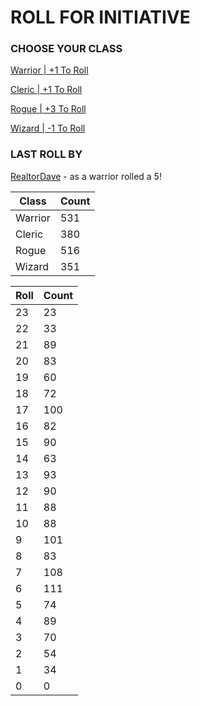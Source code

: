 # ROLL FOR INITIATIVE
### CHOOSE YOUR CLASS

[Warrior | +1 To Roll](https://github.com/benjaminsampica/benjaminsampica/issues/new?title=roll%7Cwarrior&body=Just+click+%27Submit+new+issue%27.)

[Cleric | +1 To Roll](https://github.com/benjaminsampica/benjaminsampica/issues/new?title=roll%7Ccleric&body=Just+click+%27Submit+new+issue%27.)

[Rogue | +3 To Roll](https://github.com/benjaminsampica/benjaminsampica/issues/new?title=roll%7Crogue&body=Just+click+%27Submit+new+issue%27.)

[Wizard | -1 To Roll](https://github.com/benjaminsampica/benjaminsampica/issues/new?title=roll%7Cwizard&body=Just+click+%27Submit+new+issue%27.)
### LAST ROLL BY
[RealtorDave](https://www.github.com/RealtorDave) - as a warrior rolled a 5!

|Class|Count|
|-|-|
|Warrior|531|
|Cleric|380|
|Rogue|516|
|Wizard|351|

|Roll|Count|
|-|-|
|23|23
|22|33
|21|89
|20|83
|19|60
|18|72
|17|100
|16|82
|15|90
|14|63
|13|93
|12|90
|11|88
|10|88
|9|101
|8|83
|7|108
|6|111
|5|74
|4|89
|3|70
|2|54
|1|34
|0|0
